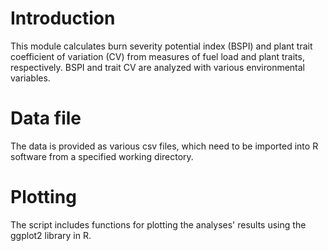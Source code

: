 # Introduction
This module calculates burn severity potential index (BSPI) and plant trait coefficient of variation (CV) from measures of fuel load and plant traits, respectively. BSPI and trait CV are analyzed with various environmental variables.

# Data file
The data is provided as various csv files, which need to be imported into R software from a specified working directory.

# Plotting
The script includes functions for plotting the analyses' results using the ggplot2 library in R.

